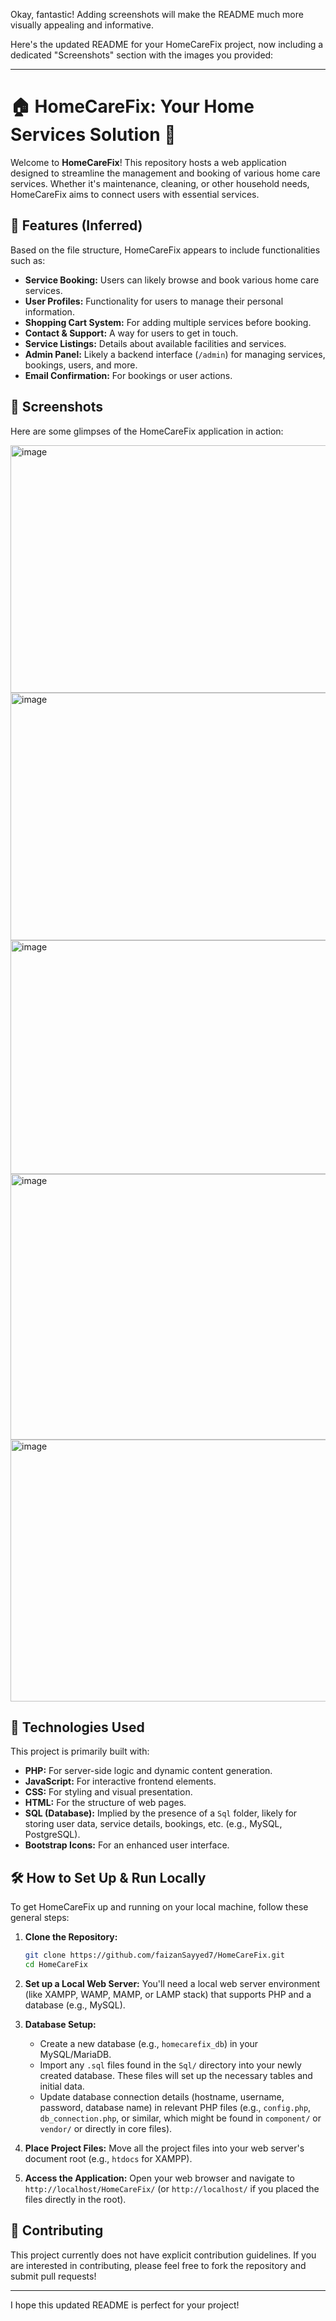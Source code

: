 Okay, fantastic\! Adding screenshots will make the README much more visually appealing and informative.

Here's the updated README for your HomeCareFix project, now including a dedicated "Screenshots" section with the images you provided:

-----

# 🏠 HomeCareFix: Your Home Services Solution 🔧

Welcome to **HomeCareFix**\! This repository hosts a web application designed to streamline the management and booking of various home care services. Whether it's maintenance, cleaning, or other household needs, HomeCareFix aims to connect users with essential services.

## 🌟 Features (Inferred)

Based on the file structure, HomeCareFix appears to include functionalities such as:

  * **Service Booking:** Users can likely browse and book various home care services.
  * **User Profiles:** Functionality for users to manage their personal information.
  * **Shopping Cart System:** For adding multiple services before booking.
  * **Contact & Support:** A way for users to get in touch.
  * **Service Listings:** Details about available facilities and services.
  * **Admin Panel:** Likely a backend interface (`/admin`) for managing services, bookings, users, and more.
  * **Email Confirmation:** For bookings or user actions.

## 📸 Screenshots

Here are some glimpses of the HomeCareFix application in action:

<img width="829" height="396" alt="image" src="https://github.com/user-attachments/assets/b7610b5c-4f12-4864-b8ba-0d700652b6a0" />

<img width="835" height="396" alt="image" src="https://github.com/user-attachments/assets/7fa49feb-fa12-45a6-b082-69146d04cec2" />

<img width="841" height="374" alt="image" src="https://github.com/user-attachments/assets/d6f0b2fb-a183-403c-9977-bde489511922" />

<img width="840" height="425" alt="image" src="https://github.com/user-attachments/assets/d0b3e44f-c6d3-4409-8ccd-5fbbbc331f6c" />

<img width="852" height="419" alt="image" src="https://github.com/user-attachments/assets/12317ef9-8b2e-43a7-a63d-de2f01228f95" />

## 🚀 Technologies Used

This project is primarily built with:

  * **PHP:** For server-side logic and dynamic content generation.
  * **JavaScript:** For interactive frontend elements.
  * **CSS:** For styling and visual presentation.
  * **HTML:** For the structure of web pages.
  * **SQL (Database):** Implied by the presence of a `Sql` folder, likely for storing user data, service details, bookings, etc. (e.g., MySQL, PostgreSQL).
  * **Bootstrap Icons:** For an enhanced user interface.

## 🛠️ How to Set Up & Run Locally

To get HomeCareFix up and running on your local machine, follow these general steps:

1.  **Clone the Repository:**

    ```bash
    git clone https://github.com/faizanSayyed7/HomeCareFix.git
    cd HomeCareFix
    ```

2.  **Set up a Local Web Server:**
    You'll need a local web server environment (like XAMPP, WAMP, MAMP, or LAMP stack) that supports PHP and a database (e.g., MySQL).

3.  **Database Setup:**

      * Create a new database (e.g., `homecarefix_db`) in your MySQL/MariaDB.
      * Import any `.sql` files found in the `Sql/` directory into your newly created database. These files will set up the necessary tables and initial data.
      * Update database connection details (hostname, username, password, database name) in relevant PHP files (e.g., `config.php`, `db_connection.php`, or similar, which might be found in `component/` or `vendor/` or directly in core files).

4.  **Place Project Files:**
    Move all the project files into your web server's document root (e.g., `htdocs` for XAMPP).

5.  **Access the Application:**
    Open your web browser and navigate to `http://localhost/HomeCareFix/` (or `http://localhost/` if you placed the files directly in the root).

## 🙏 Contributing

This project currently does not have explicit contribution guidelines. If you are interested in contributing, please feel free to fork the repository and submit pull requests\!

-----

I hope this updated README is perfect for your project\!
